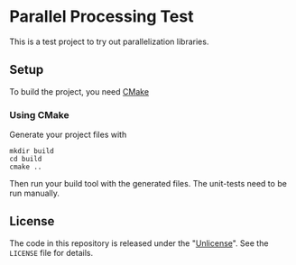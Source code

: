 # Parallel Processing Test

This is a test project to try out parallelization libraries.

## Setup

To build the project, you need [CMake](http://www.cmake.org/)

### Using CMake

Generate your project files with

```
mkdir build
cd build
cmake ..
```

Then run your build tool with the generated files. The unit-tests need to be run manually.

## License

The code in this repository is released under the "[Unlicense](https://unlicense.org/)". See the `LICENSE` file for
details.
